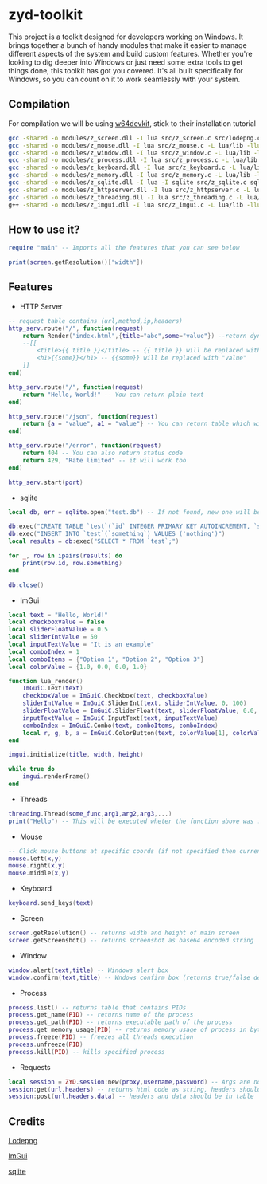 
# zyd-toolkit

This project is a toolkit designed for developers working on Windows. It brings together a bunch of handy modules that make it easier to manage different aspects of the system and build custom features. Whether you're looking to dig deeper into Windows or just need some extra tools to get things done, this toolkit has got you covered. It's all built specifically for Windows, so you can count on it to work seamlessly with your system.

## Compilation
For compilation we will be using [w64devkit](https://github.com/skeeto/w64devkit), stick to their installation tutorial
```sh
gcc -shared -o modules/z_screen.dll -I lua src/z_screen.c src/lodepng.c -L lua/lib -llua54 -lUser32 -lgdiplus -lGdi32 -Os -s
gcc -shared -o modules/z_mouse.dll -I lua src/z_mouse.c -L lua/lib -llua54 -lUser32 -lGdi32 -Os -s
gcc -shared -o modules/z_window.dll -I lua src/z_window.c -L lua/lib -llua54 -lUser32 -lGdi32 -Os -s
gcc -shared -o modules/z_process.dll -I lua src/z_process.c -L lua/lib -llua54 -lUser32 -lGdi32 -Os -s
gcc -shared -o modules/z_keyboard.dll -I lua src/z_keyboard.c -L lua/lib -llua54 -lUser32 -lGdi32 -Os -s
gcc -shared -o modules/z_memory.dll -I lua src/z_memory.c -L lua/lib -llua54 -lUser32 -lkernel32 -lGdi32 -Os -s
gcc -shared -o modules/z_sqlite.dll -I lua -I sqlite src/z_sqlite.c sqlite/sqlite3.c -L lua/lib -llua54 -Os -s
gcc -shared -o modules/z_httpserver.dll -I lua src/z_httpserver.c -L lua/lib -llua54 -lUser32 -lws2_32 -lGdi32 -Os -s
gcc -shared -o modules/z_threading.dll -I lua src/z_threading.c -L lua/lib -llua54 -lUser32 -lGdi32 -Os -s
g++ -shared -o modules/z_imgui.dll -I lua src/z_imgui.c -L lua/lib -llua54 imgui/imgui.cpp imgui/imgui_draw.cpp imgui/imgui_widgets.cpp imgui/imgui_tables.cpp imgui/imgui_demo.cpp imgui/backends/imgui_impl_dx10.cpp imgui/backends/imgui_impl_win32.cpp -I imgui -I imgui/backends -ld3d10 -ld3dcompiler -lcomdlg32 -lole32 -luser32 -lgdi32 -ldwmapi -Os -s
```

## How to use it?

```lua
require "main" -- Imports all the features that you can see below

print(screen.getResolution()["width"])
```

## Features

- HTTP Server

```lua
-- request table contains (url,method,ip,headers)
http_serv.route("/", function(request)
    return Render("index.html",{title="abc",some="value"}) --return dynamic html page, see usage below
    --[[
        <title>{{ title }}</title> -- {{ title }} will be replaced with "abc"
        <h1>{{some}}</h1> -- {{some}} will be replaced with "value"
    ]]
end)

http_serv.route("/", function(request)
    return "Hello, World!" -- You can return plain text
end)

http_serv.route("/json", function(request)
    return {a = "value", a1 = "value"} -- You can return table which will be parsed to json
end)

http_serv.route("/error", function(request)
    return 404 -- You can also return status code
    return 429, "Rate limited" -- it will work too
end)

http_serv.start(port) 
```

- sqlite

```lua
local db, err = sqlite.open("test.db") -- If not found, new one will be created

db:exec("CREATE TABLE `test`(`id` INTEGER PRIMARY KEY AUTOINCREMENT, `something` TEXT NOT NULL)")
db:exec("INSERT INTO `test`(`something`) VALUES ('nothing')")
local results = db:exec("SELECT * FROM `test`;")

for _, row in ipairs(results) do
    print(row.id, row.something)
end

db:close()
```

- ImGui

```lua
local text = "Hello, World!"
local checkboxValue = false
local sliderFloatValue = 0.5
local sliderIntValue = 50
local inputTextValue = "It is an example"
local comboIndex = 1
local comboItems = {"Option 1", "Option 2", "Option 3"}
local colorValue = {1.0, 0.0, 0.0, 1.0}

function lua_render()
    ImGuiC.Text(text)
    checkboxValue = ImGuiC.Checkbox(text, checkboxValue)
    sliderIntValue = ImGuiC.SliderInt(text, sliderIntValue, 0, 100)
    sliderFloatValue = ImGuiC.SliderFloat(text, sliderFloatValue, 0.0, 1.0)
    inputTextValue = ImGuiC.InputText(text, inputTextValue)
    comboIndex = ImGuiC.Combo(text, comboItems, comboIndex)
    local r, g, b, a = ImGuiC.ColorButton(text, colorValue[1], colorValue[2], colorValue[3], colorValue[4])
end

imgui.initialize(title, width, height)

while true do
    imgui.renderFrame()
end
```

- Threads

```lua
threading.Thread(some_func,arg1,arg2,arg3,...)
print("Hello") -- This will be executed wheter the function above was fully executed
```

- Mouse

```lua
-- Click mouse buttons at specific coords (if not specified then current location will be used)
mouse.left(x,y)
mouse.right(x,y)
mouse.middle(x,y)
```

- Keyboard

```lua
keyboard.send_keys(text)
```

- Screen

```lua
screen.getResolution() -- returns width and height of main screen
screen.getScreenshot() -- returns screenshot as base64 encoded string
```

- Window

```lua
window.alert(text,title) -- Windows alert box
window.confirm(text,title) -- Wndows confirm box (returns true/false depending on what was clicked)
```

- Process

```lua
process.list() -- returns table that contains PIDs
process.get_name(PID) -- returns name of the process
process.get_path(PID) -- returns executable path of the process
process.get_memory_usage(PID) -- returns memory usage of process in bytes
process.freeze(PID) -- freezes all threads execution
process.unfreeze(PID)
process.kill(PID) -- kills specified process
```

- Requests

```lua
local session = ZYD.session:new(proxy,username,password) -- Args are not required
session:get(url,headers) -- returns html code as string, headers should be in table - ex. {["Host"]="a.com"}
session:post(url,headers,data) -- headers and data should be in table
```

## Credits
[Lodepng](https://github.com/lvandeve/lodepng)

[ImGui](https://github.com/ocornut/imgui)

[sqlite](https://github.com/sqlite/sqlite)